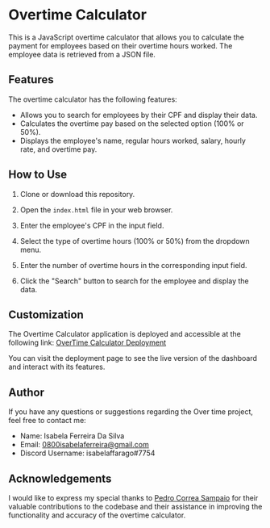 # Overtime Calculator

This is a JavaScript overtime calculator that allows you to calculate the payment for employees based on their overtime hours worked. The employee data is retrieved from a JSON file.

## Features

The overtime calculator has the following features:

- Allows you to search for employees by their CPF and display their data.
- Calculates the overtime pay based on the selected option (100% or 50%).
- Displays the employee's name, regular hours worked, salary, hourly rate, and overtime pay.

## How to Use

1. Clone or download this repository.

2. Open the `index.html` file in your web browser.

3. Enter the employee's CPF in the input field.

4. Select the type of overtime hours (100% or 50%) from the dropdown menu.

5. Enter the number of overtime hours in the corresponding input field.

6. Click the "Search" button to search for the employee and display the data.

## Customization

The Overtime Calculator application is deployed and accessible at the following link:
[OverTime Calculator Deployment](https://isabelafarago.github.io/overtimecalc/)

You can visit the deployment page to see the live version of the dashboard and interact with its features.


## Author

If you have any questions or suggestions regarding the Over time project, feel free to contact me:

- Name: Isabela Ferreira Da Silva
- Email: [0800isabelaferreira@gmail.com](mailto:0800isabelaferreira@gmail.com)
- Discord Username: isabelaffarago#7754

## Acknowledgements
I would like to express my special thanks to [Pedro Correa Sampaio](https://github.com/pedrocsampaio) for their valuable contributions to the codebase and their assistance in improving the functionality and accuracy of the overtime calculator. 
